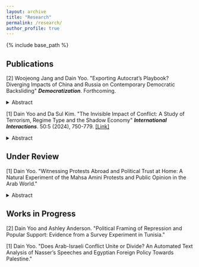```yaml
---
layout: archive
title: "Research"
permalink: /research/
author_profile: true
---
```



{% include base_path %}

## Publications
[2] Woojeong Jang and Dain Yoo. "Exporting Autocrat’s Playbook? Diverging Impacts of China and Russia on Contemporary Democratic Backsliding" **_Democratization_**. Forthcoming. <details><summary>Abstract</summary> 
What roles do China and Russia play in contemporary backsliding? Under what conditions do they succeed or fail in spreading illiberal practices? Conducting difference-in-differences analyses, we contend that Chinese governance model, digital authoritarianism, has increasingly spread to the periphery of the dominant international order after 2014 while the Russian model of super-presidentialism, once prevalent in the former Soviet bloc, has experienced significant setbacks after 2014 due to Russia’s growing reputation as a security threat. 
</details>

[1] Dain Yoo and Da Sul Kim. "The Invisible Impact of Conflict: A Study of Terrorism, Regime Type and the Shadow Economy" **_International Interactions_**. 50:5 (2024), 750-779. [[Link]](https://www.tandfonline.com/doi/full/10.1080/03050629.2024.2374364) <details><summary>Abstract</summary> 
Does terrorism contribute to the growth of the shadow economy? Employing data on terrorism and the shadow economies of 116 countries from 1990 to 2017, we demonstrate that terrorism results in an increase in the size of the shadow economy and that the effect is larger in autocracies. We argue that political instability caused by terrorism leads to the erosion of institutional trust and social capital. Furthermore, ineffective and repressive counterterrorism measures in autocracies further hamper the economic pursuits of individuals, businesses, and foreign investors, which facilitates engagement in informal economic activities. We use the generalized method of moments to deal with the endogeneity, which supports the findings. 
</details>

## Under Review 
[1] Dain Yoo. "Witnessing Protests Abroad and Political Trust at Home: A Natural Experiment of the Mahsa Amini Protests and Public Opinion in the Arab World." <details><summary>Abstract</summary> While Mahsa Amini’s death in Iran 2022 sparked massive wave of protests and drew significant international attention, these events did not resonate significantly within neighboring Arab countries. What impact, if any, did this incident have on Arab public opinion, if not altering political behavior? Bringing evidence from a natural experiment of an interrupted observational survey in Libya and Mauritania, I find that exposure to the protests briefly improved both institutional trust and perception of corruption among respondents. Social media, on the other hand, mitigated such effects as those with social media access were more likely to develop negative views of their domestic institutions after observing the protests. </details>

## Works in Progress
[2] Dain Yoo and Ashley Anderson. "Political Framing of Repression and Popular Support: Evidence from a Survey Experiment in Tunisia."
 
[1] Dain Yoo. "Does Arab-Israeli Conflict Unite or Divide? An Automated Text Analysis of Nasser’s Speeches and Egyptian Foreign Policy Towards Palestine." 
  
